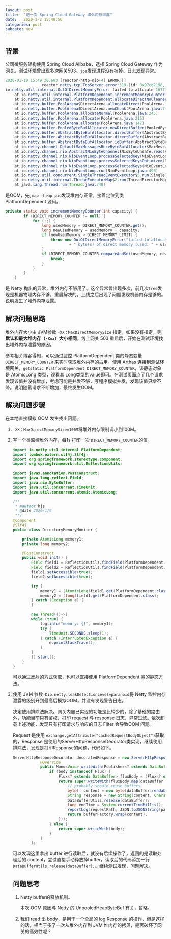 ```yaml
---
layout: post
title:  "记一次 Spring Cloud Gateway 堆外内存泄露"
date:   2020-1-2 15:40:56
categories: post
subcate: new
---
```


## 背景

公司微服务架构使用 Spring Cloud Alibaba，选择 Spring Cloud Gateway 作为网关。测试环境曾出现多次网关503。```jps```发现进程没有挂掉。日志发现异常。

```java
2020-01-10 15:49:30.603 [reactor-http-nio-4] ERROR []
                reactor.netty.tcp.TcpServer.error:319-[id: 0x97cd2198, L:/127.0.0.1:20000 - R:/127.0.0.1:51173] onUncaughtException(SimpleConnection{channel=[id: 0x97cd2198, L:/127.0.0.1:20000 - R:/127.0.0.1:51173]})
io.netty.util.internal.OutOfDirectMemoryError: failed to allocate 16777216 byte(s) of direct memory (used: 100663303, max: 106954752)
	at io.netty.util.internal.PlatformDependent.incrementMemoryCounter(PlatformDependent.java:667)
	at io.netty.util.internal.PlatformDependent.allocateDirectNoCleaner(PlatformDependent.java:622)
	at io.netty.buffer.PoolArena$DirectArena.allocateDirect(PoolArena.java:772)
	at io.netty.buffer.PoolArena$DirectArena.newChunk(PoolArena.java:748)
	at io.netty.buffer.PoolArena.allocateNormal(PoolArena.java:245)
	at io.netty.buffer.PoolArena.allocate(PoolArena.java:215)
	at io.netty.buffer.PoolArena.allocate(PoolArena.java:147)
	at io.netty.buffer.PooledByteBufAllocator.newDirectBuffer(PooledByteBufAllocator.java:342)
	at io.netty.buffer.AbstractByteBufAllocator.directBuffer(AbstractByteBufAllocator.java:187)
	at io.netty.buffer.AbstractByteBufAllocator.directBuffer(AbstractByteBufAllocator.java:178)
	at io.netty.buffer.AbstractByteBufAllocator.ioBuffer(AbstractByteBufAllocator.java:139)
	at io.netty.channel.DefaultMaxMessagesRecvByteBufAllocator$MaxMessageHandle.allocate(DefaultMaxMessagesRecvByteBufAllocator.java:114)
	at io.netty.channel.nio.AbstractNioByteChannel$NioByteUnsafe.read(AbstractNioByteChannel.java:147)
	at io.netty.channel.nio.NioEventLoop.processSelectedKey(NioEventLoop.java:682)
	at io.netty.channel.nio.NioEventLoop.processSelectedKeysOptimized(NioEventLoop.java:617)
	at io.netty.channel.nio.NioEventLoop.processSelectedKeys(NioEventLoop.java:534)
	at io.netty.channel.nio.NioEventLoop.run(NioEventLoop.java:496)
	at io.netty.util.concurrent.SingleThreadEventExecutor$5.run(SingleThreadEventExecutor.java:906)
	at io.netty.util.internal.ThreadExecutorMap$2.run(ThreadExecutorMap.java:74)
	at java.lang.Thread.run(Thread.java:748)
```

是OOM，先```jmap -heap pid```发现堆内存正常。接着定位到类 PlatformDependent 源码。

```java
private static void incrementMemoryCounter(int capacity) {
        if (DIRECT_MEMORY_COUNTER != null) {
            for (;;) {
                long usedMemory = DIRECT_MEMORY_COUNTER.get();
                long newUsedMemory = usedMemory + capacity;
                if (newUsedMemory > DIRECT_MEMORY_LIMIT) {
                    throw new OutOfDirectMemoryError("failed to allocate " + capacity
                            + " byte(s) of direct memory (used: " + usedMemory + ", max: " + DIRECT_MEMORY_LIMIT + ')');
                }
                if (DIRECT_MEMORY_COUNTER.compareAndSet(usedMemory, newUsedMemory)) {
                    break;
                }
            }
        }
    }
```

是 Netty 抛出的异常，堆外内存不够用了。这个异常曾出现多次，前几次```free```发现是机器物理内存不够，重启解决的。上线之后出现了问题发现机器内存是够的。说明发生了堆外内存泄露。

## 解决问题思路

堆外内存大小由 JVM参数 ```-XX：MaxDirectMemorySize``` 指定，如果没有指定，则**默认和最大堆内存（```-Xmx```）大小相同**。线上网关 503 重启后，开始在测试环境找出堆外内存泄露的原因。

参考相关博客得知，可以通过监控 PlatformDependent 类的静态变量 ```DIRECT_MEMORY_COUNTER``` 来实时获取堆外内存的占用。使用 Arthas 连接到测试环境网关，```getstatic PlatformDependent DIRECT_MEMORY_COUNTER```，该静态对象是 AtomicLong 类型，观看其 Long类型的value即可。在测试页面点了几个请求发现该值并没有增加，考虑可能是并发不够，写程序模拟并发，发现该值只增不降。说明随着请求不断增加，最终发生OOM。

## 解决问题步骤

在本地直接模拟 OOM 发生找出问题。

1. ```-XX：MaxDirectMemorySize=100M```将堆外内存限制调小到100M。

2. 写一个类监控堆外内存，每1s 打印一次 ```DIRECT_MEMORY_COUNTER```的值。

   ```java
   import io.netty.util.internal.PlatformDependent;
   import lombok.extern.slf4j.Slf4j;
   import org.springframework.stereotype.Component;
   import org.springframework.util.ReflectionUtils;
   
   import javax.annotation.PostConstruct;
   import java.lang.reflect.Field;
   import java.nio.ByteBuffer;
   import java.util.concurrent.TimeUnit;
   import java.util.concurrent.atomic.AtomicLong;
   
   /**
    * @author hjs
    * @date 2020/1/9
    **/
   @Component
   @Slf4j
   public class DirectoryMemoryMonitor {
   
       private AtomicLong memory1;
       private long memory2;
   
       @PostConstruct
       public void init() {
           Field field1 = ReflectionUtils.findField(PlatformDependent.class, "DIRECT_MEMORY_COUNTER");
           Field field2 = ReflectionUtils.findField(PlatformDependent.class, "DIRECT_MEMORY_LIMIT");
           field1.setAccessible(true);
           field2.setAccessible(true);
   
           try {
               memory1 = (AtomicLong)field1.get(PlatformDependent.class);
               memory2 = (long)field1.get(PlatformDependent.class);
           } catch (Exception e) {
           }
   
           new Thread(()->{
           while (true) {
               log.info("memory: {}", memory1);
               try {
                   TimeUnit.SECONDS.sleep(1);
               } catch (InterruptedException e) {
                   e.printStackTrace();
               }
           }
           }).start();
       }
   }
   ```

   可以通过反射的方式获取，也可以直接使用 PlatformDependent 类的静态方法。

3. 使用 JVM 参数```-Dio.netty.leakDetectionLevel=paranoid```将 Netty 监控内存泄露的级别开到最高后模拟OOM，并没有发现警告日志。

   决定使用排除法解决。网关内自己实现的功能是比较少的，除了基础的路由外，功能目前只有鉴权、打印 request 与 response 日志、异常过滤。依次卸载上述功能，发现只有打印请求与响应的日志 Filter 会导致OOM 问题。

   Request 是使用 ```exchange.getAttribute("cachedRequestBodyObject")```获取的，Response 是使用的ServerHttpResponseDecorator类实现，继续使用排除法，发现是打印Response的问题，代码如下。

   ```java
   ServerHttpResponseDecorator decoratedResponse = new ServerHttpResponseDecorator(response) {
               @Override
               public Mono<Void> writeWith(Publisher<? extends DataBuffer> body) {
                   if (body instanceof Flux) {
                       Flux<? extends DataBuffer> fluxBody = (Flux<? extends DataBuffer>) body;
                       return super.writeWith(fluxBody.map(dataBuffer -> {
                           // probably should reuse buffers
                           byte[] content = new byte[dataBuffer.readableByteCount()];
                           String response = new String(content, Charset.forName("UTF-8"));
                           DataBufferUtils.release(dataBuffer);
                           long endTime = System.currentTimeMillis();
                           reportLog(requestPath, JSON.toJSONString(param), remoteAddress, startTime, endTime, response, userAgent, deviceType, appVersion, mid, null, null, null);
                           return bufferFactory.wrap(content);
                       }));
                   } else {
                       return super.writeWith(body);
                   }
               }
           };
   ```

   可以发现这里拿出 buffer 进行读取后，就没有后续操作了，返回的是读取处理后的 content，尝试直接手动释放掉buffer，读取后的代码添加一行 ```DataBufferUtils.release(dataBuffer);```。继续测试发现，问题解决。

   ## 问题思考

   1. Netty buffer的释放机制。

      本次 OOM 原因与 Netty 的 UnpooledHeapByteBuf 有关，暂略。
      
   2. 我们 read 出 body，是用于一个全局的 log Response 的操作，但是这样的话，相当于多了一次从堆外内存到 JVM 堆内存的拷贝，是否破坏了网关的高效性呢？